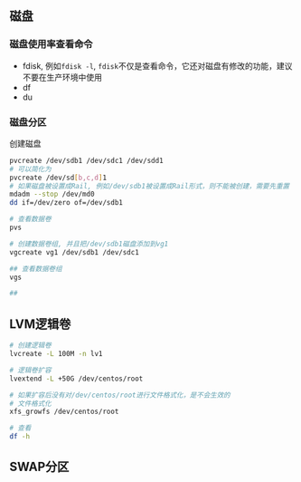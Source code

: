 ## 磁盘
### 磁盘使用率查看命令
- fdisk, 例如`fdisk -l`, `fdisk`不仅是查看命令，它还对磁盘有修改的功能，建议不要在生产环境中使用
- df
- du

### 磁盘分区
创建磁盘
```sh
pvcreate /dev/sdb1 /dev/sdc1 /dev/sdd1
# 可以简化为
pvcreate /dev/sd[b,c,d]1
# 如果磁盘被设置成Rail, 例如/dev/sdb1被设置成Rail形式，则不能被创建，需要先重置
mdadm --stop /dev/md0
dd if=/dev/zero of=/dev/sdb1

# 查看数据卷
pvs

# 创建数据卷组, 并且把/dev/sdb1磁盘添加到vg1
vgcreate vg1 /dev/sdb1 /dev/sdc1

## 查看数据卷组
vgs

##
```

## LVM逻辑卷

```sh
# 创建逻辑卷
lvcreate -L 100M -n lv1

# 逻辑卷扩容
lvextend -L +50G /dev/centos/root

# 如果扩容后没有对/dev/centos/root进行文件格式化，是不会生效的
# 文件格式化
xfs_growfs /dev/centos/root

# 查看
df -h

```


## SWAP分区